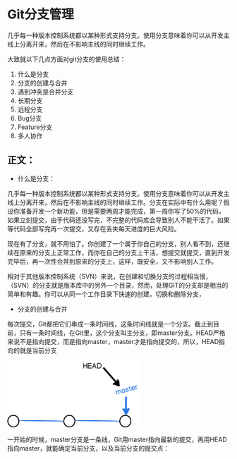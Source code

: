 # Git分支管理

几乎每一种版本控制系统都以某种形式支持分支。使用分支意味着你可以从开发主线上分离开来，然后在不影响主线的同时继续工作。

大致就以下几点方面对git分支的使用总结：

1. 什么是分支
2. 分支的创建与合并
3. 遇到冲突是合并分支
4. 长期分支
5. 远程分支
6. Bug分支
7. Feature分支
8. 多人协作


## 正文：

- 什么是分支：

几乎每一种版本控制系统都以某种形式支持分支。使用分支意味着你可以从开发主线上分离开来，然后在不影响主线的同时继续工作。分支在实际中有什么用呢？假设你准备开发一个新功能，但是需要两周才能完成，第一周你写了50%的代码，如果立刻提交，由于代码还没写完，不完整的代码库会导致别人不能干活了。如果等代码全部写完再一次提交，又存在丢失每天进度的巨大风险。

现在有了分支，就不用怕了。你创建了一个属于你自己的分支，别人看不到，还继续在原来的分支上正常工作，而你在自己的分支上干活，想提交就提交，直到开发完毕后，再一次性合并到原来的分支上，这样，既安全，又不影响别人工作。

相对于其他版本控制系统（SVN）来说，在创建和切换分支的过程相当慢，（SVN）的分支就是版本库中的另外一个目录，然而，处理GIT的分支却是相当的简单和有趣。你可以从同一个工作目录下快速的创建，切换和删除分支，


- 分支的创建与合并

每次提交，Git都把它们串成一条时间线，这条时间线就是一个分支。截止到目前，只有一条时间线，在Git里，这个分支叫主分支，即master分支。HEAD严格来说不是指向提交，而是指向master，master才是指向提交的，所以，HEAD指向的就是当前分支

![alt text](linux/git/0.png)

一开始的时候，master分支是一条线，Git用master指向最新的提交，再用HEAD指向master，就能确定当前分支，以及当前分支的提交点：


